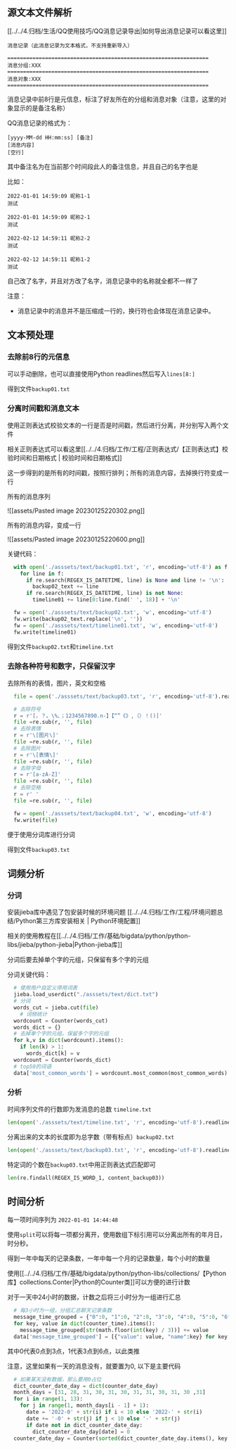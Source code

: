 
## 源文本文件解析

[[../../4.归档/生活/QQ使用技巧/QQ消息记录导出|如何导出消息记录可以看这里]]

```text
消息记录（此消息记录为文本格式，不支持重新导入）

================================================================
消息分组:XXX
================================================================
消息对象:XXX
================================================================

```

消息记录中前8行是元信息，标注了好友所在的分组和消息对象（注意，这里的对象显示的是备注名称）

QQ消息记录的格式为：

```text
[yyyy-MM-dd HH:mm:ss] [备注]
[消息内容]
[空行]
```

其中备注名为在当前那个时间段此人的备注信息，并且自己的名字也是

比如：

```
2022-01-01 14:59:09 昵称1-1
测试

2022-01-01 14:59:09 昵称2-1
测试

2022-02-12 14:59:11 昵称2-2
测试

2022-02-12 14:59:11 昵称1-2
测试

```

自己改了名字，并且对方改了名字，消息记录中的名称就全都不一样了

注意：
- 消息记录中的消息并不是压缩成一行的，换行符也会体现在消息记录中。

## 文本预处理

### 去除前8行的元信息

可以手动删除，也可以直接使用Python readlines然后写入`lines[8:]`

得到文件`backup01.txt`

### 分离时间戳和消息文本

使用正则表达式校验文本的一行是否是时间戳，然后进行分离，并分别写入两个文件

相关正则表达式可以看这里[[../../4.归档/工作/工程/正则表达式/【正则表达式】校验时间和日期格式 | 校验时间和日期格式]]

这一步得到的是所有的时间戳，按照行排列；所有的消息内容，去掉换行符变成一行

所有的消息序列

![[assets/Pasted image 20230125220302.png]]

所有的消息内容，变成一行

![[assets/Pasted image 20230125220600.png]]


关键代码：

```python
  with open('./asssets/text/backup01.txt', 'r', encoding='utf-8') as f:
    for line in f:
      if re.search(REGEX_IS_DATETIME, line) is None and line != '\n':
        backup02_text += line
      if re.search(REGEX_IS_DATETIME, line) is not None:
        timeline01 += line[0:line.find(' ', 18)] + '\n'

  fw = open('./asssets/text/backup02.txt', 'w', encoding='utf-8')
  fw.write(backup02_text.replace('\n', ''))
  fw = open('./asssets/text/timeline01.txt', 'w', encoding='utf-8')
  fw.write(timeline01)
```

得到文件`backup02.txt`和`timeline.txt`

### 去除各种符号和数字，只保留汉字

去除所有的表情，图片，英文和空格

```python
  file = open('./asssets/text/backup03.txt', 'r', encoding='utf-8').read()

  # 去除符号
  r = r'[，？。\%、；1234567890.n-】【“”《》,（）！()]'
  file =re.sub(r, '', file)
  # 去除表情
  r = r'\[图片\]'
  file =re.sub(r, '', file)
  # 去除图片
  r = r'\[表情\]'
  file =re.sub(r, '', file)
  # 去除字母
  r = r'[a-zA-Z]'
  file =re.sub(r, '', file)
  # 去除空格
  r = r' '
  file =re.sub(r, '', file)

  fw = open('./asssets/text/backup04.txt', 'w', encoding='utf-8')
  fw.write(file)
```

便于使用分词库进行分词

得到文件`backup03.txt`

## 词频分析

### 分词

安装jieba库中遇见了包安装时候的环境问题 [[../../4.归档/工作/工程/环境问题总结/Python第三方库安装相关 | Python环境配置]]

相关的使用教程在[[../../4.归档/工作/基础/bigdata/python/python-libs/jieba/python-jieba|Python-jieba库]]

分词后要去掉单个字的元组，只保留有多个字的元组

分词关键代码：

```python
  # 使用用户自定义停用词表
  jieba.load_userdict("./asssets/text/dict.txt")
  # 分词
  words_cut = jieba.cut(file)
    # 词频统计
  wordcount = Counter(words_cut)
  words_dict = {}
  # 去掉单个字的元组，保留多个字的元组
  for k,v in dict(wordcount).items():
    if len(k) > 1:
      words_dict[k] = v
  wordcount = Counter(words_dict)
  # top50的词语
  data['most_common_words'] = wordcount.most_common(most_common_words)
```

### 分析

时间序列文件的行数即为发消息的总数 `timeline.txt`

```python
len(open('./asssets/text/timeline.txt', 'r', encoding='utf-8').readlines())
```

分离出来的文本的长度即为总字数（带有标点）`backup02.txt`

```python
len(open('./asssets/text/backup03.txt', 'r', encoding='utf-8').readlines()[0])
```

特定词的个数在`backup03.txt`中用正则表达式匹配即可

```python
len(re.findall(REGEX_IS_WORD_1, content_backup03))
```

## 时间分析

每一项时间序列为 `2022-01-01 14:44:48`

使用`split`可以将每一项都分离开，使用数组下标引用可以分离出所有的年月日，时分秒。

得到一年中每天的记录条数，一年中每一个月的记录数量，每个小时的数量

使用[[../../4.归档/工作/基础/bigdata/python/python-libs/collections/【Python库】collections.Conter|Python的Counter类]]可以方便的进行计数

对于一天中24小时的数据，计数之后将三小时分为一组进行汇总

```python
  # 每3小时为一组，分组汇总聊天记录条数
  message_time_grouped = {"0":0, "1":0, "2":0, "3":0, "4":0, "5":0, "6": 0, "7":0}
  for key, value in dict(counter_time).items():
    message_time_grouped[str(math.floor(int(key) / 3))] += value
  data['message_time_grouped'] = [{"value": value, "name":key} for key, value in message_time_grouped.items()]

```

其中0代表0点到3点，1代表3点到6点，以此类推

注意，这里如果有一天的消息没有，就要置为0, 以下是主要代码

```python
  # 如果某天没有数据，那么要用0占位
  dict_counter_date_day = dict(counter_date_day)
  month_days = [31, 28, 31, 30, 31, 30, 31, 31, 30, 31, 30 ,31]
  for i in range(1, 13):
    for j in range(1, month_days[i - 1] + 1):
      date = '2022-0' + str(i) if i < 10 else '2022-' + str(i)
      date += '-0' + str(j) if j < 10 else '-' + str(j)
      if date not in dict_counter_date_day:
        dict_counter_date_day[date] = 0
  counter_date_day = Counter(sorted(dict_counter_date_day.items(), key = lambda v:v[0]))
```



